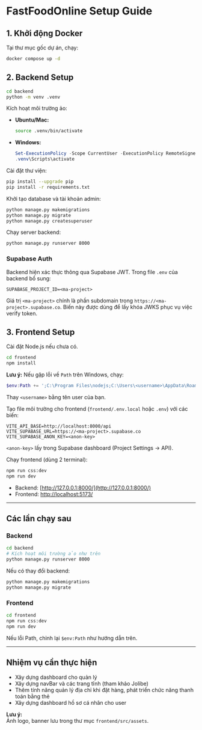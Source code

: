 # FastFoodOnline Setup Guide

## 1. Khởi động Docker
Tại thư mục gốc dự án, chạy:
```bash
docker compose up -d
```

## 2. Backend Setup
```bash
cd backend
python -m venv .venv
```
Kích hoạt môi trường ảo:
- **Ubuntu/Mac:**  
  ```bash
  source .venv/bin/activate
  ```
- **Windows:**  
  ```powershell
  Set-ExecutionPolicy -Scope CurrentUser -ExecutionPolicy RemoteSigned
  .venv\Scripts\activate
  ```

Cài đặt thư viện:
```bash
pip install --upgrade pip
pip install -r requirements.txt
```

Khởi tạo database và tài khoản admin:
```bash
python manage.py makemigrations
python manage.py migrate
python manage.py createsuperuser
```

Chạy server backend:
```bash
python manage.py runserver 8000
```

### Supabase Auth

Backend hiện xác thực thông qua Supabase JWT. Trong file `.env` của backend bổ sung:

```
SUPABASE_PROJECT_ID=<ma-project>
```

Giá trị `<ma-project>` chính là phần subdomain trong `https://<ma-project>.supabase.co`. Biến này được dùng để lấy khóa JWKS phục vụ việc verify token.

## 3. Frontend Setup
Cài đặt Node.js nếu chưa có.

```bash
cd frontend
npm install
```
**Lưu ý:** Nếu gặp lỗi về `Path` trên Windows, chạy:
```powershell
$env:Path += ';C:\Program Files\nodejs;C:\Users\<username>\AppData\Roaming\npm'
```
Thay `<username>` bằng tên user của bạn.

Tạo file môi trường cho frontend (`frontend/.env.local` hoặc `.env`) với các biến:

```
VITE_API_BASE=http://localhost:8000/api
VITE_SUPABASE_URL=https://<ma-project>.supabase.co
VITE_SUPABASE_ANON_KEY=<anon-key>
```

`<anon-key>` lấy trong Supabase dashboard (Project Settings → API).

Chạy frontend (dùng 2 terminal):
```bash
npm run css:dev
npm run dev
```

- Backend: [http://127.0.0.1:8000/](http://127.0.0.1:8000/)
- Frontend: [http://localhost:5173/](http://localhost:5173/)

---

## Các lần chạy sau

### Backend
```bash
cd backend
# Kích hoạt môi trường ảo như trên
python manage.py runserver 8000
```
Nếu có thay đổi backend:
```bash
python manage.py makemigrations
python manage.py migrate
```

### Frontend
```bash
cd frontend
npm run css:dev
npm run dev
```
Nếu lỗi Path, chỉnh lại `$env:Path` như hướng dẫn trên.

---

## Nhiệm vụ cần thực hiện

- Xây dựng dashboard cho quản lý
- Xây dựng navBar và các trang tĩnh (tham khảo Jolibe)
- Thêm tính năng quản lý địa chỉ khi đặt hàng, phát triển chức năng thanh toán bằng thẻ
- Xây dựng dashboard hồ sơ cá nhân cho user

**Lưu ý:**  
Ảnh logo, banner lưu trong thư mục `frontend/src/assets`.
